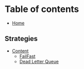 # Table of contents

* [Home](README.md)

## Strategies

* [Content](strategies/readme/README.md)
  * [FailFast](strategies/readme/strategies-readme-fail-fast.md)
  * [Dead Letter Queue](strategies/readme/strategies-readme-dlq.md)


